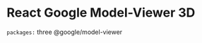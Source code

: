 # React Google Model-Viewer 3D

`packages:`
three
@google/model-viewer

<script type="module" src="https://unpkg.com/@google/model-viewer/dist/model-viewer.min.js"></script>